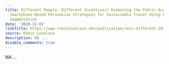 ```yaml
---
title: Different People, Different Incentives? Examining the Public Acceptance of
  Smartphone-Based Persuasive Strategies for Sustainable Travel Using Psychographic
  Segmentation
date: '2020-11-01'
linkTitle: https://www.robinlovelace.net/publication/reis-different-2020/
source: Robin Lovelace
description: NA ...
disable_comments: true
---
```

NA ...